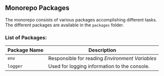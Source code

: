 ## Monorepo Packages

The monorepo consists of various packages accomplishing different tasks. The different packages are available in the `packages` folder.

### List of Packages:

| Package Name | Description                                     |
| ------------ | ----------------------------------------------- |
| `env`        | Responsible for reading _Environment Variables_ |
| `logger`     | Used for logging information to the console.    |
